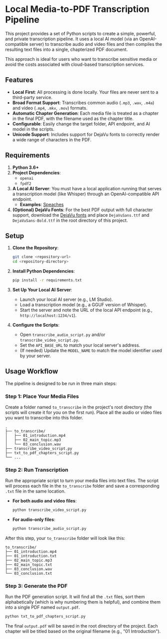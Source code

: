 # Local Media-to-PDF Transcription Pipeline

This project provides a set of Python scripts to create a simple, powerful, and private transcription pipeline. It uses a local AI model (via an OpenAI-compatible server) to transcribe audio and video files and then compiles the resulting text files into a single, chapterized PDF document.

This approach is ideal for users who want to transcribe sensitive media or avoid the costs associated with cloud-based transcription services.

## Features

- **Local First**: All processing is done locally. Your files are never sent to a third-party service.
- **Broad Format Support**: Transcribes common audio (`.mp3`, `.wav`, `.m4a`) and video (`.mp4`, `.mkv`, `.mov`) formats.
- **Automatic Chapter Generation**: Each media file is treated as a chapter in the final PDF, with the filename used as the chapter title.
- **Configurable**: Easily change the target folder, API endpoint, and AI model in the scripts.
- **Unicode Support**: Includes support for DejaVu fonts to correctly render a wide range of characters in the PDF.

## Requirements

1.  **Python 3.6+**
2.  **Project Dependencies**:
    - `openai`
    - `fpdf2`
3.  **A Local AI Server**: You must have a local application running that serves a transcription model (like Whisper) through an OpenAI-compatible API endpoint.
    - **Examples**: [Speaches]([url](https://speaches.ai/))
4.  **(Optional) DejaVu Fonts**: For the best PDF output with full character support, download the [DejaVu fonts](https://dejavu-fonts.github.io/) and place `DejaVuSans.ttf` and `DejaVuSans-Bold.ttf` in the root directory of this project.

## Setup

1.  **Clone the Repository**:
    ```bash
    git clone <repository-url>
    cd <repository-directory>
    ```

2.  **Install Python Dependencies**:
    ```bash
    pip install -r requirements.txt
    ```

3.  **Set Up Your Local AI Server**:
    - Launch your local AI server (e.g., LM Studio).
    - Load a transcription model (e.g., a GGUF version of Whisper).
    - Start the server and note the URL of the local API endpoint (e.g., `http://localhost:1234/v1`).

4.  **Configure the Scripts**:
    - Open `transcribe_audio_script.py` and/or `transcribe_video_script.py`.
    - Set the `API_BASE_URL` to match your local server's address.
    - (If needed) Update the `MODEL_NAME` to match the model identifier used by your server.

## Usage Workflow

The pipeline is designed to be run in three main steps:

### Step 1: Place Your Media Files

Create a folder named `to_transcribe` in the project's root directory (the scripts will create it for you on the first run). Place all the audio or video files you want to transcribe into this folder.

```
.
├── to_transcribe/
│   ├── 01_introduction.mp4
│   ├── 02_main_topic.mp3
│   └── 03_conclusion.wav
├── transcribe_video_script.py
├── txt_to_pdf_chapters_script.py
└── ...
```

### Step 2: Run Transcription

Run the appropriate script to turn your media files into text files. The script will process each file in the `to_transcribe` folder and save a corresponding `.txt` file in the same location.

-   **For both audio and video files**:
    ```bash
    python transcribe_video_script.py
    ```
-   **For audio-only files**:
    ```bash
    python transcribe_audio_script.py
    ```

After this step, your `to_transcribe` folder will look like this:

```
to_transcribe/
├── 01_introduction.mp4
├── 01_introduction.txt
├── 02_main_topic.mp3
├── 02_main_topic.txt
├── 03_conclusion.wav
└── 03_conclusion.txt
```

### Step 3: Generate the PDF

Run the PDF generation script. It will find all the `.txt` files, sort them alphabetically (which is why numbering them is helpful), and combine them into a single PDF named `output.pdf`.

```bash
python txt_to_pdf_chapters_script.py
```

The final `output.pdf` will be saved in the root directory of the project. Each chapter will be titled based on the original filename (e.g., "01 Introduction").
